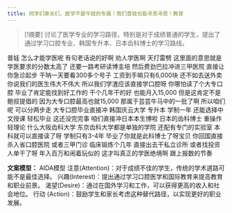 ```yaml
---
title: 同学们家长们，医学不是牛娃的专属！我们普娃也能寻思寻思！教育 
---
```

 > [!摘要]
讨论了医学专业的学习路径，特别是对于成绩普通的学生，提出了通过学习口腔专业、韩国专升本、日本齿科博士的学习路线。

普娃
怎么才能学医呢
有句老话说的好啊
劝人学医啊
天打雷劈
这里面的意思就是
学医要求的分数太高了
还要一路考研读博圭培
然后费劲巴拉冲进三甲医院
直接让你急诊起步
干呐一天要看300多个号子
工资到手嘛只有6,000块
还不如去送外卖
你说我们的医生伟大不伟大
所以我们学渣应该直接学口腔呀
你哪怕读了个大专口腔
毕业了肯定能找到好工作的
干个几年干的好
也能月入15,000
但是这肯定不是鲍叔提倡的
因为大专口腔最高也就15,000
那属于芸芸牛马中的一批了啊
所以咱们呢
可以分两步走
大专口腔毕业直接冲
韩国庆云大学
专升本
学制一年
还能选择中文授课
轻松毕业
这还没完完事
咱们直接冲日本本生博啦
日本的齿科博士
重操作轻理论
什么大阪齿科大学
东京齿科大学都是单独的学院
还配有专门的实验室
本科就可以直接读了呀
学制只有3-4年
毕业了你就是此科博士了呀宝贝
你回国直接杀入省口腔医院
或者三甲门诊
临床锻炼个几年
直接出去干私立诊所
或者找投资人单干了呀
年入百万和闹着玩似的
这才叫真正的学医绝境啊
跟上报数的节奏

**文案模型：**
AIDA模型
注意(Attention)：对于成绩不佳的学生，传统的学术道路可能不是最佳选择。
兴趣(Interest)：提出通过学习口腔医学和国际教育来提高教育和职业前景。
渴望(Desire)：通过在国外学习和工作，可以获得更高的收入和社会地位。
行动 (Action)：鼓励学生和家长考虑这种替代路径，以实现更好的职业发展。
